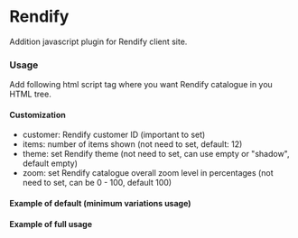 # Rendify
Addition javascript plugin for Rendify client site.

### Usage
Add following html script tag where you want Rendify catalogue in you HTML tree.
<script id="rendifyscript" customer="#" items="#" theme="#" zoom="#" src="https://krs087.github.io/rendify/rendify.js"></script>

#### Customization
* customer: Rendify customer ID (important to set)
* items: number of items shown (not need to set, default: 12)
* theme: set Rendify theme (not need to set, can use empty or "shadow", default empty)
* zoom: set Rendify catalogue overall zoom level in percentages (not need to set, can be 0 - 100, default 100)

#### Example of default (minimum variations usage)
<script id="rendifyscript" customer="141" src="https://krs087.github.io/rendify/rendify.js"></script>

#### Example of full usage
<script id="rendifyscript" customer="141" items="6" theme="" zoom="90" src="http://rendify.localhost/jsplugin/rendify.js"></script>
